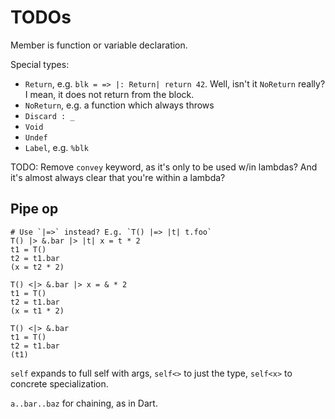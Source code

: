 # TODOs

Member is function or variable declaration.

Special types:

* `Return`, e.g. `blk = => |: Return| return 42`. Well, isn't it `NoReturn` really? I mean, it does not return from the block.
* `NoReturn`, e.g. a function which always throws
* `Discard : _`
* `Void`
* `Undef`
* `Label`, e.g. `%blk`

TODO: Remove `convey` keyword, as it's only to be used w/in lambdas? And it's almost always clear that you're within a lambda?

## Pipe op

```nx
# Use `|=>` instead? E.g. `T() |=> |t| t.foo`
T() |> &.bar |> |t| x = t * 2
t1 = T()
t2 = t1.bar
(x = t2 * 2)

T() <|> &.bar |> x = & * 2
t1 = T()
t2 = t1.bar
(x = t1 * 2)

T() <|> &.bar
t1 = T()
t2 = t1.bar
(t1)
```

`self` expands to full self with args, `self<>` to just the type, `self<x>` to concrete specialization.

`a..bar..baz` for chaining, as in Dart.

